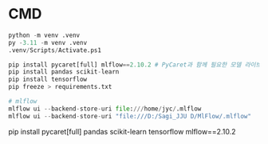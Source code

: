 # CMD
```py
python -m venv .venv
py -3.11 -m venv .venv
.venv/Scripts/Activate.ps1

pip install pycaret[full] mlflow==2.10.2 # PyCaret과 함께 필요한 모델 라이브러리(XGBoost, LightGBM, catboost 등)를 모두 설치
pip install pandas scikit-learn
pip install tensorflow
pip freeze > requirements.txt

# mlflow
mlflow ui --backend-store-uri file:///home/jyc/.mlflow
mlflow ui --backend-store-uri "file:///D:/Sagi_JJU D/MlFlow/.mlflow"
```

pip install pycaret[full] pandas scikit-learn tensorflow mlflow==2.10.2